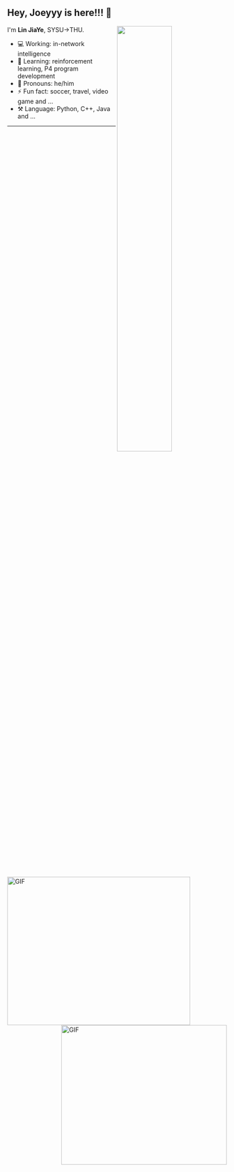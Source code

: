 ## Hey, Joeyyy is here!!! :wave:

<img align="right" width="50%" src="https://github-readme-stats.vercel.app/api?username=ljy2222&theme=bear&show_icons=true">

I'm **Lin JiaYe**, SYSU->THU.

- 💻 Working: in-network intelligence
- 🚀 Learning: reinforcement learning, P4 program development
- 👨 Pronouns: he/him
- ⚡ Fun fact: soccer, travel, video game and ...
- ⚒️ Language: Python, C++, Java and ...

---

<img align="left" alt="GIF" width="420" height="340" src="https://media.giphy.com/media/3qGw96Jowb8sM/giphy.gif?raw=true">
<img align="right" alt="GIF" width="380" height="320" src="https://media.giphy.com/media/KhT9GgaW6fMBVFer8i/giphy.gif?raw=true">
